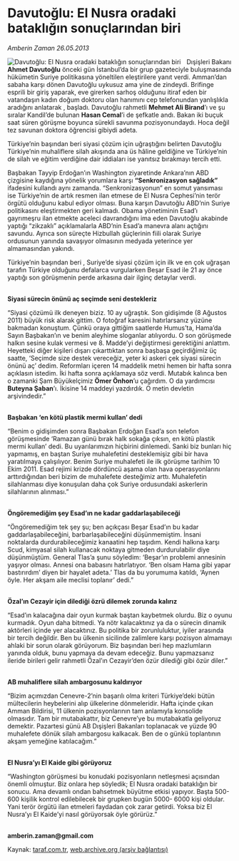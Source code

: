 # Davutoğlu: El Nusra oradaki bataklığın sonuçlarından biri

*Amberin Zaman 26.05.2013*

<div class="yazi"><img align="left" alt="Davutoğlu: El Nusra oradaki bataklığın sonuçlarından biri" border="0" src="http://www.taraf.com.tr/fotoraflar/makaleler/davutoglu-el-nusra-oradaki-batakligin_7520_orijinal.jpg" style="border-right-width:10px; border-color:#FFFFFF"/><p>Dışişleri Bakanı <b>Ahmet Davutoğlu</b> önceki gün İstanbul’da bir grup gazeteciyle buluşmasında hükümetin Suriye politikasına yöneltilen eleştirilere yanıt verdi. Amman’dan sabaha karşı dönen Davutoğlu uykusuz ama yine de zindeydi. Brifinge esprili bir giriş yaparak,  eve girerken sarhoş olduğunu itiraf eden bir vatandaşın kadın doğum doktoru olan hanımını cep telefonundan yanlışlıkla aradığını anlatarak , başladı. Davutoğlu rahmetli <b>Mehmet Ali Birand</b>’ı ve şu sıralar Kandil’de bulunan <b>Hasan Cemal</b>’i de şefkatle andı. Bakan iki buçuk saat süren görüşme boyunca sürekli savunma pozisyonundaydı. Hoca değil tez savunan doktora öğrencisi gibiydi adeta. </p>
<p>Türkiye’nin başından beri siyasi çözüm için uğraştığını belirten Davutoğlu Türkiye’nin muhaliflere silah akışında ana üs hâline geldiğine ve Türkiye’nin de silah ve eğitim verdiğine dair iddiaları ise yanıtsız bırakmayı tercih etti. </p>
<p>Başbakan Tayyip Erdoğan’ın Washington ziyaretinde Ankara’nın ABD çizgisine kaydığına yönelik yorumlara karşı <b>“Senkronizasyon sağladık”</b> ifadesini kullandı aynı zamanda. “Senkronizasyonun” en somut yansıması ise Türkiye’nin de artık resmen ilan etmese de El Nusra Cephesi’nin terör örgütü olduğunu kabul ediyor olması. Buna karşın Davutoğlu ABD’nin Suriye politikasını eleştirmekten geri kalmadı. Obama yönetiminin Esad’ı gayrımeşru ilan etmekte aceleci davrandığını ima eden Davutoğlu akabinde yaptığı “zikzaklı” açıklamalarla ABD’nin Esad’a manevra alanı açtığını savundu. Ayrıca son süreçte Hizbullah güçlerinin fiili olarak Suriye ordusunun yanında savaşıyor olmasının medyada yeterince yer almamasından yakındı.</p>
<p>Türkiye’nin başından beri , Suriye’de siyasi çözüm için ilk ve en çok uğraşan tarafın Türkiye olduğunu defalarca vurgularken Beşar Esad ile 21 ay önce yaptığı son görüşmenin perde arkasına dair ilginç detaylar verdi. </p>
<p><b><br/>Siyasi sürecin önünü aç seçimde seni destekleriz </b></p>
<p>“Siyasi çözümü ilk deneyen biziz. 10 ay uğraştık. Son gidişimde (8 Ağustos 2011) büyük risk alarak gittim. O fotoğraf karesini hatırlarsanız yüzüne bakmadan konuştum. Çünkü oraya gittiğim saatlerde Humus’ta, Hama’da Sayın Başbakan’ın ve benim aleyhime sloganlar atılıyordu. O son görüşmede halkın sesine kulak vermesi ve 8. Madde’yi değiştirmesi gerektiğini anlattım. Heyetteki diğer kişileri dışarı çıkarttıktan sonra başbaşa geçirdiğimiz üç saatte, ‘Seçimde size destek vereceğiz, yeter ki askeri çek siyasi sürecin önünü aç’ dedim. Reformları içeren 14 maddelik metni hemen bir hafta sonra açıklasın istedim. İki hafta sonra açıklamaya söz verdi. Mutabık kalınca ben o zamanki Şam Büyükelçimiz <b>Ömer Önhon</b>’u çağırdım. O da yardımcısı <b>Buteyna Şaban</b>’ı. İkisine 14 maddeyi yazdırdık. O metin devletin arşivindedir.” </p>
<p><b><br/>Başbakan ‘en kötü plastik mermi kullan’ dedi </b></p>
<p>“Benim o gidişimden sonra Başbakan Erdoğan Esad’a son telefon görüşmesinde ‘Ramazan günü bırak halk sokağa çıksın, en kötü plastik mermi kullan’ dedi. Bu uyarılarımızın hiçbirini dinlemedi. Sanki biz bunları hiç yapmamış, en baştan Suriye muhalefetini desteklemişiz gibi bir hava yaratılmaya çalışılıyor. Benim Suriye muhalefeti ile ilk görüşme tarihim 10 Ekim 2011. Esad rejimi krizde dördüncü aşama olan hava operasyonlarını arttırdığından beri bizim de muhalefete desteğimiz arttı. Muhalefetin silahlanması diye konuşulan daha çok Suriye ordusundaki askerlerin silahlarının alınması.” </p>
<p><b><br/>Öngöremediğim şey Esad’ın ne kadar gaddarlaşabileceği </b></p>
<p>“Öngöremediğim tek şey şu; ben açıkçası Beşar Esad’ın bu kadar gaddarlaşabileceğini, barbarlaşabileceğini düşünmemiştim. İnsani noktalarda durdurabileceğimiz kanaatini hep taşıdım. Kendi halkına karşı Scud, kimyasal silah kullanacak noktaya gitmeden durdurulabilir diye düşünmüştüm. General Tlas’a şunu söyledim: ‘Beşar’ın problemi annesinin yaşıyor olması. Annesi ona babasını hatırlatıyor. ‘Ben olsam Hama gibi yapar bastırırdım’ diyen bir hayalet adeta.’ Tlas da bu yorumuma katıldı, ‘Aynen öyle. Her akşam aile meclisi toplanır’ dedi.” </p>
<p><b><br/>Özal’ın Cezayir için dilediği özrü dilemek zorunda kalırız</b></p>
<p>“Esad’ın kalacağına dair oyun kurmak baştan kaybetmek olurdu. Biz o oyunu kurmadık. Oyun daha bitmedi. Ya nötr kalacaktınız ya da o sürecin dinamik aktörleri içinde yer alacaktınız. Bu politika bir zorunluluktur, iyiler arasında bir tercih değildir. Ben bu ülkenin sicilinde zalimlere karşı pozisyon almamayı ahlaki bir sorun olarak görüyorum. Biz başından beri hep mazlumların yanında olduk, bunu yapmaya da devam edeceğiz. Bunu yapmazsanız ileride birileri gelir rahmetli Özal’ın Cezayir’den özür dilediği gibi özür diler.” </p>
<p><b><br/>AB muhaliflere silah ambargosunu kaldırıyor</b></p>
<p>“Bizim açımızdan Cenevre-2’nin başarılı olma kriteri Türkiye’deki bütün mültecilerin heybelerini alıp ülkelerine dönmeleridir. Hafta içinde çıkan Amman Bildirisi, 11 ülkenin pozisyonlarının tam anlamıyla konsolide olmasıdır. Tam bir mutabakattır, biz Cenevre’ye bu mutabakatla geliyoruz demektir. Pazartesi günü AB Dışişleri Bakanları toplanacak ve yüzde 90 muhalefete dönük silah ambargosu kalkacak. Ben de o günkü toplantının akşam yemeğine katılacağım.” </p>
<p><b><br/>El Nusra’yı El Kaide gibi görüyoruz </b></p>
<p>“Washington görüşmesi bu konudaki pozisyonların netleşmesi açısından önemli olmuştur. Biz onlara hep söyledik; El Nusra oradaki bataklığın bir sonucu. Ama devamlı ondan bahsetmek büyütme etkisi yapıyor. Başta 500-600 kişilik kontrol edilebilecek bir grupken bugün 5000- 6000 kişi oldular. Yani terör örgütü ilan etmeleri faydadan çok zarar getirdi. Yoksa biz El Nusra’yı El Kaide’yi nasıl görüyorsak öyle görürüz.” </p><b>
<p><br/>amberin.zaman@gmail.com</p>
</b>
</div>

Kaynak: [taraf.com.tr](http://www.taraf.com.tr:80/amberin-zaman/makale-davutoglu-el-nusra-oradaki-batakligin.htm), [web.archive.org (arşiv bağlantısı)](http://web.archive.org/web/20130811154720/http://www.taraf.com.tr:80/amberin-zaman/makale-davutoglu-el-nusra-oradaki-batakligin.htm)
